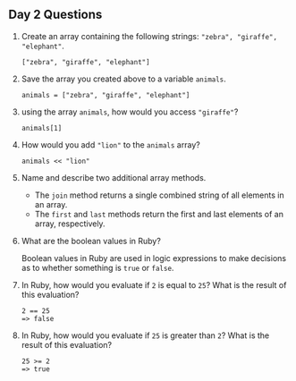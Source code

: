 ## Day 2 Questions

1. Create an array containing the following strings: `"zebra", "giraffe", "elephant"`.  
   ```
   ["zebra", "giraffe", "elephant"]
   ```
1. Save the array you created above to a variable `animals`.  
   ```
   animals = ["zebra", "giraffe", "elephant"]
   ```
1. using the array `animals`, how would you access `"giraffe"`?  
   ```
   animals[1]
   ```
1. How would you add `"lion"` to the `animals` array?
   ```
   animals << "lion"
   ```
1. Name and describe two additional array methods.
   * The `join` method returns a single combined string of all elements in an array.
   * The `first` and `last` methods return the first and last elements of an array, respectively.
1. What are the boolean values in Ruby?  

   Boolean values in Ruby are used in logic expressions to make decisions as to whether something is `true` or `false`.  
1. In Ruby, how would you evaluate if `2` is equal to `25`? What is the result of this evaluation?
   ```
   2 == 25
   => false
   ```
1. In Ruby, how would you evaluate if `25` is greater than `2`? What is the result of this evaluation?
   ```
   25 >= 2
   => true
   ```
